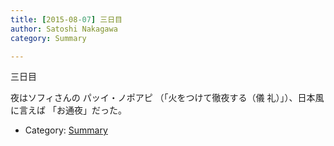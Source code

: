 ```yaml
---
title: [2015-08-07] 三日目
author: Satoshi Nakagawa
category: Summary

---
```


三日目

 夜はソフィさんの
パッイ・ノポアピ （「火をつけて徹夜する（儀
礼）」）、日本風に言えば
「お通夜」だった。

- Category: [Summary](https://merapano.github.io/categories.html#Summary)

